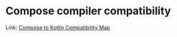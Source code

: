 # Compose compiler compatibility
Link: [Compose to Kotlin Compatibility Map](https://developer.android.com/jetpack/androidx/releases/compose-kotlin)
